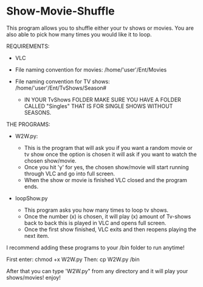 # Show-Movie-Shuffle
This program allows you to shuffle either your tv shows or movies. 
You are also able to pick how many times you would like it to loop. 

REQUIREMENTS:
- VLC
- File naming convention for movies: /home/'user'/Ent/Movies

- File naming convention for TV shows: /home/'user'/Ent/TvShows/Season#
  - IN YOUR TvShows FOLDER MAKE SURE YOU HAVE A FOLDER CALLED "Singles"
     THAT IS FOR SINGLE SHOWS WITHOUT SEASONS.
  
THE PROGRAMS:
- W2W.py:
  - This is the program that will ask you if you want a random movie or tv show
     once the option is chosen it will ask if you want to watch the chosen show/movie.
  - Once you hit 'y' for yes, the chosen show/movie will start running through VLC and 
     go into full screen.
  - When the show or movie is finished VLC closed and the program ends.
  
- loopShow.py
  - This program asks you how many times to loop tv shows.
  - Once the number (x) is chosen, it will play (x) amount of Tv-shows back to back
     this is played in VLC and opens full screen.
  - Once the first show finished, VLC exits and then reopens playing the next item.
  
I recommend adding these programs to your /bin folder to run anytime! 

First enter: chmod +x W2W.py
Then: cp W2W.py /bin

After that you can type 'W2W.py" from any directory and it will play your shows/movies!
enjoy!
